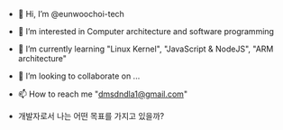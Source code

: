 - 👋 Hi, I’m @eunwoochoi-tech
- 👀 I’m interested in Computer architecture and software programming
- 🌱 I’m currently learning "Linux Kernel", "JavaScript & NodeJS", "ARM architecture"
- 💞️ I’m looking to collaborate on ...
- 📫 How to reach me "dmsdndla1@gmail.com"

- 개발자로서 나는 어떤 목표를 가지고 있을까?
<!---
eunwoochoi-tech/eunwoochoi-tech is a ✨ special ✨ repository because its `README.md` (this file) appears on your GitHub profile.
You can click the Preview link to take a look at your changes.
--->
